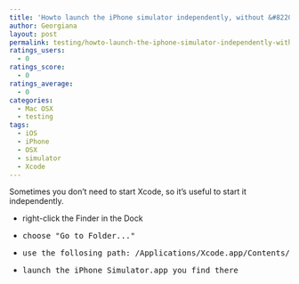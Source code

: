 ```yaml
---
title: 'Howto launch the iPhone simulator independently, without &#8220;Build and run&#8221;'
author: Georgiana
layout: post
permalink: testing/howto-launch-the-iphone-simulator-independently-without-build-and-run/
ratings_users:
  - 0
ratings_score:
  - 0
ratings_average:
  - 0
categories:
  - Mac OSX
  - testing
tags:
  - iOS
  - iPhone
  - OSX
  - simulator
  - Xcode
---
```

Sometimes you don&#8217;t need to start Xcode, so it&#8217;s useful to start it independently.

  * right-click the Finder in the Dock
  * <pre>choose "Go to Folder..."</pre>

  * <pre>use the follosing path: /Applications/Xcode.app/Contents/Developer/Platforms/iPhoneSimulator.platform/D‌​eveloper/Applications/</pre>

  * <pre>launch the iPhone Simulator.app you find there</pre>
